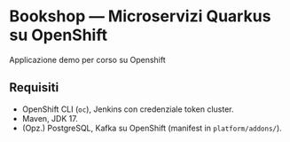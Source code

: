 # Bookshop — Microservizi Quarkus su OpenShift

Applicazione demo per corso su Openshift

## Requisiti
- OpenShift CLI (`oc`), Jenkins con credenziale token cluster.
- Maven, JDK 17.
- (Opz.) PostgreSQL, Kafka su OpenShift (manifest in `platform/addons/`).
